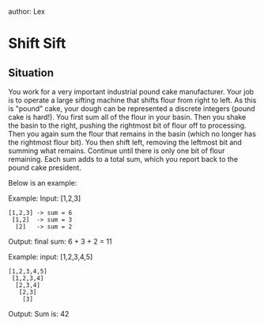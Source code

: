 author: Lex

# __Shift Sift__

## <b>Situation</b>
You work for a very important industrial pound cake manufacturer. Your job is to operate a large sifting machine that shifts flour from right to left. As this is "pound" cake, your dough can be represented a discrete integers (pound cake is hard!). You first sum all of the flour in your basin. Then you shake the basin to the right, pushing the rightmost bit of flour off to processing. Then you again sum the flour that remains in the basin (which no longer has the rightmost flour bit). You then shift left, removing the leftmost bit and summing what remains. Continue until there is only one bit of flour remaining. Each sum adds to a total sum, which you report back to the pound cake president.

Below is an example:


Example: 
Input: [1,2,3]

    [1,2,3] -> sum = 6
     [1,2]  -> sum = 3
      [2]   -> sum = 2

Output: final sum: 6 + 3 + 2 = 11

Example:
input: [1,2,3,4,5]

    [1,2,3,4,5] 
     [1,2,3,4]
      [2,3,4]
       [2,3]
        [3]

Output:
    Sum is: 42


